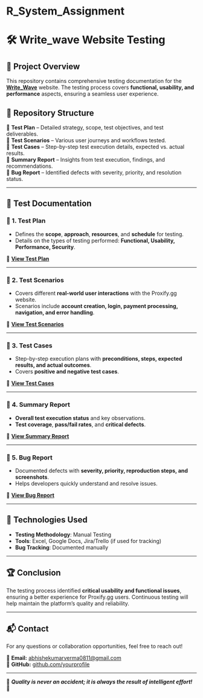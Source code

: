 # R_System_Assignment
# 🛠️ Write_wave Website Testing

## 📌 Project Overview  
This repository contains comprehensive testing documentation for the  **[Write_Wave](https://write-wave-gamma.vercel.app/)**   website. The testing process covers **functional, usability, and performance** aspects, ensuring a seamless user experience.  

## 📂 Repository Structure  
📁 **Test Plan** – Detailed strategy, scope, test objectives, and test deliverables.  
📁 **Test Scenarios** – Various user journeys and workflows tested.  
📁 **Test Cases** – Step-by-step test execution details, expected vs. actual results.  
📁 **Summary Report** – Insights from test execution, findings, and recommendations.  
📁 **Bug Report** – Identified defects with severity, priority, and resolution status.  

---

## 📑 Test Documentation  

### 🔹 1. Test Plan  
- Defines the **scope**, **approach**, **resources**, and **schedule** for testing.  
- Details on the types of testing performed: **Functional, Usability, Performance, Security**.  

📄 **[View Test Plan](https://docs.google.com/document/d/1svBIsG9Ro8ShaUaCBGGzpRIxRFILHRUC/edit?usp=sharing&ouid=102088344208714563550&rtpof=true&sd=true)**  

---

### 🔹 2. Test Scenarios  
- Covers different **real-world user interactions** with the Proxify.gg website.  
- Scenarios include **account creation, login, payment processing, navigation, and error handling**.  

📄 **[View Test Scenarios](./TestScenarios.md)**  

---

### 🔹 3. Test Cases  
- Step-by-step execution plans with **preconditions, steps, expected results, and actual outcomes**.  
- Covers **positive and negative test cases**.  

📄 **[View Test Cases](./TestCases.md)**  

---

### 🔹 4. Summary Report  
- **Overall test execution status** and key observations.  
- **Test coverage**, **pass/fail rates**, and **critical defects**.  

📄 **[View Summary Report](./SummaryReport.md)**  

---

### 🔹 5. Bug Report  
- Documented defects with **severity, priority, reproduction steps, and screenshots**.  
- Helps developers quickly understand and resolve issues.  

📄 **[View Bug Report](./BugReport.md)**  

---

## 🚀 Technologies Used  
- **Testing Methodology**: Manual Testing  
- **Tools**: Excel, Google Docs, Jira/Trello (if used for tracking)  
- **Bug Tracking**: Documented manually  

---

## 🏆 Conclusion  
The testing process identified **critical usability and functional issues**, ensuring a better experience for Proxify.gg users. Continuous testing will help maintain the platform’s quality and reliability.  

---

## 📬 Contact  
For any questions or collaboration opportunities, feel free to reach out!  

📧 **Email:** abhishekumarverma0811@gmail.com  
🔗 **GitHub:** [github.com/yourprofile](https://github.com/theabhishekmauryaa)  

---

🎯 _**Quality is never an accident; it is always the result of intelligent effort!**_ 🚀
